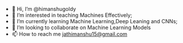 - 👋 Hi, I’m @himanshugoldy
- 👀 I’m interested in teaching Machines Effectively;
- 🌱 I’m currently learning Machine Learning,Deep Leaning and CNNs;
- 💞️ I’m looking to collaborate on Machine Learning Models
- 📫 How to reach me jathimanshu15@gmail.com

<!---
himanshugoldy/himanshugoldy is a ✨ special ✨ repository because its `README.md` (this file) appears on your GitHub profile.
You can click the Preview link to take a look at your changes.
--->
